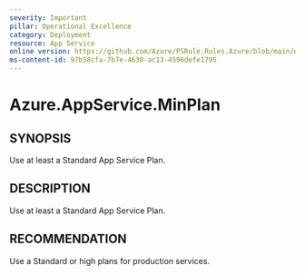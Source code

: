 ```yaml
---
severity: Important
pillar: Operational Excellence
category: Deployment
resource: App Service
online version: https://github.com/Azure/PSRule.Rules.Azure/blob/main/docs/en/rules/Azure.AppService.MinPlan.md
ms-content-id: 97b58cfa-7b7e-4630-ac13-4596defe1795
---
```


# Azure.AppService.MinPlan

## SYNOPSIS

Use at least a Standard App Service Plan.

## DESCRIPTION

Use at least a Standard App Service Plan.

## RECOMMENDATION

Use a Standard or high plans for production services.

